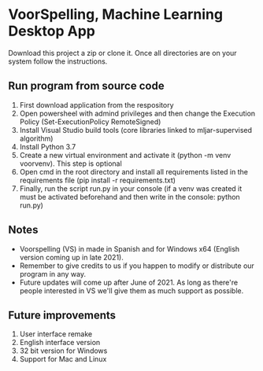 # VoorSpelling, Machine Learning Desktop App

Download this project a zip or clone it. Once all directories are on your system follow the instructions.

## Run program from source code

1. First download application from the respository
2. Open powersheel with admind privileges and then change the Execution Policy (Set-ExecutionPolicy RemoteSigned)
3. Install Visual Studio build tools (core libraries linked to mljar-supervised algorithm)
4. Install Python 3.7
5. Create a new virtual environment and activate it (python -m venv voorvenv). This step is optional
6. Open cmd in the root directory and install all requirements listed in the requirements file (pip install -r requirements.txt)
7. Finally, run the script run.py in your console (if a venv was created it must be activated beforehand and then write in the console: python run.py)

## Notes

- Voorspelling (VS) in made in Spanish and for Windows x64 (English version coming up in late 2021).
- Remember to give credits to us if you happen to modify or distribute our program in any way.
- Future updates will come up after June of 2021. As long as there're people interested in VS we'll give them as much support as possible.

## Future improvements

1. User interface remake
2. English interface version
3. 32 bit version for Windows
4. Support for Mac and Linux